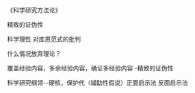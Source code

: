 《科学研究方法论》

精致的证伪性 

科学理性 对库恩范式的批判

什么情况放弃理论？

覆盖经验内容，多余经验内容，确证多经验内容 -精致的证伪性

科学研究纲领--硬核，保护代（辅助性假说）正面启示法 反面启示法